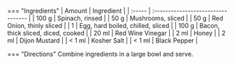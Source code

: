 === "Ingredients"
    | Amount | Ingredient                         |
    | :----- | :--------------------------------- |
    | 100 g  | Spinach, rinsed                    |
    | 50 g   | Mushrooms, sliced                  |
    | 50 g   | Red Onion, thinly sliced           |
    | 1      | Egg, hard boiled, chilled, sliced  |
    | 100 g  | Bacon, thick sliced, diced, cooked |
    | 20 ml  | Red Wine Vinegar                   |
    | 2 ml   | Honey                              |
    | 2 ml   | Dijon Mustard                      |
    | < 1 ml | Kosher Salt                        |
    | < 1 ml | Black Pepper                       |

=== "Directions"
    Combine ingredients in a large bowl and serve.
